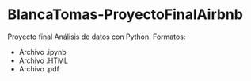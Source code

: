 # BlancaTomas-ProyectoFinalAirbnb
Proyecto final Análisis de datos con Python. Formatos:

  - Archivo .ipynb
  - Archivo .HTML
  - Archivo .pdf
